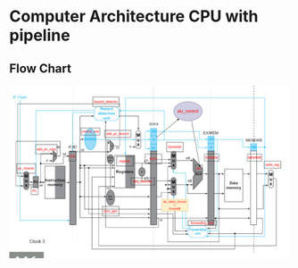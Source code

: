 # Computer Architecture CPU with pipeline

## Flow Chart
![flow chart](https://github.com/mid2sick/CA_CPU_Pipeline/blob/main/flowChart.png?raw=true)

